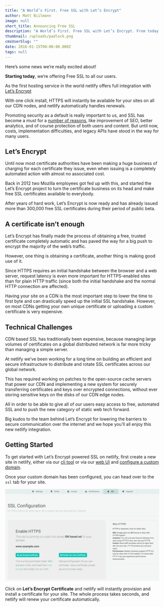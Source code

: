 ```yaml
---
title: "A World’s First. Free SSL with Let’s Encrypt"
author: Matt Biilmann
image: null
short_title: Announcing Free SSL
description: "A World’s First. Free SSL with Let’s Encrypt. From today HTTPS is a free one-click setup on all our plans"
thumbnail: /uploads/padlock.png
cmsUserSlug: ""
date: 2016-01-15T00:00:00.000Z
tags: null
---
```


Here’s some news we’re really excited about!

**Starting today**, we’re offering Free SSL to all our users. 

As the first hosting service in the world netlify offers full integration with [Let’s Encrypt](https://letsencrypt.org)

With one click install, HTTPS will instantly be available for your sites on all our CDN nodes, and netlify automatically handles renewals.

Promoting security as a default is really important to us, and SSL has become a must for a [number of reasons](/blog/2014/10/03/five-reasons-you-want-https-for-your-static-site), like improvement of SEO, better analytics, and of course protection of both users and content. But until now, costs, implementation difficulties, and legacy APIs have stood in the way for many users.

## Let’s Encrypt

Until now most certificate authorities have been making a huge business of charging for each certificate they issue, even when issuing is a completely automated action with almost no associated cost.

Back in 2012 two Mozilla employees got fed up with this, and started the Let’s Encrypt project to turn the certificate business on its head and make free SSL certificates available to everybody.

After years of hard work, Let’s Encrypt is now ready and has already issued more than 300,000 free SSL certificates during their period of public beta.

## A certificate isn’t enough

Let’s Encrypt has finally made the process of obtaining a free, trusted certificate completely automatic and has paved the way for a big push to encrypt the majority of the web’s traffic.

However, one thing is obtaining a certificate, another thing is making good use of it.

Since HTTPS requires an initial handshake between the browser and a web server, request latency is even more important for HTTPS-enabled sites than for plain HTTP traffic (since both the initial handshake and the normal HTTP connection are affected).

Having your site on a CDN is the most important step to lower the time to first byte and can drastically speed up the initial SSL handshake. However, on most CDNs getting your own unique certificate or uploading a custom certificate is very expensive.

## Technical Challenges

CDN based SSL has traditionally been expensive, because managing large volumes of certificates on a global distributed network is far more tricky than managing a simple server.

At netlify we’ve been working for a long time on building an efficient and secure infrastructure to distribute and rotate SSL certificates across our global network.

This has required working on patches to the open-source cache servers that power our CDN and implementing a new system for securely transferring certificates and keys over encrypted connections, without ever storing sensitive keys on the disks of our CDN edge nodes.

All in order to be able to give all of our users easy access to free, automated SSL and to push the new category of static web tech forward.

Big kudos to the team behind Let’s Encrypt for lowering the barriers to secure communication over the internet and we hope you’ll all enjoy this new netlify integration.

## Getting Started

To get started with Let’s Encrypt powered SSL on netlify, first create a new site in netlify, either via our [cli tool](/docs/cli) or via our [web UI](https://app.netlify.com/sites) and [configure a custom domain](/docs/custom-domains).

Once your custom domain has been configured, you can head over to the `ssl` tab for your site.

![screen-shot-2016-01-15-at-10.02.59-pm.png](/uploads/screen-shot-2016-01-15-at-10.02.59-pm.png)

Click on **Let’s Encrypt Certificate** and netlify will instantly provision and install a certificate for your site. The whole process takes seconds, and netlify will renew your certificate automatically.